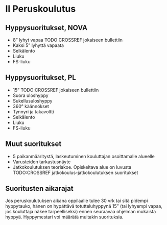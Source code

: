 # II Peruskoulutus

## Hyppysuoritukset, NOVA
* 8” lyhyt vapaa TODO:CROSSREF jokaiseen bullettiin
* Kaksi 5” lyhyttä vapaata
* Selkälento
* Liuku
* FS-liuku

## Hyppysuoritukset, PL
* 15” TODO:CROSSREF jokaiseen bullettiin
* Suora uloshyppy
* Sukellusuloshyppy
* 360° käännökset
* Tynnyri ja takavoltti
* Selkälento
* Liuku
* FS-liuku

## Muut suoritukset
* 5 paikanmääritystä, laskeutuminen kouluttajan osoittamalle alueelle
* Varusteiden tarkastusnäyte
* Jatkokoulutuksen teoriakoe. Opiskeltava alue on luvusta TODO:CROSSREF jatkokoulus-jatkokoulutuksen suoritukset

## Suoritusten aikarajat
Jos peruskoulutuksen aikana oppilaalle tulee 30 vrk tai sitä pidempi hyppytauko, hänen on hypättävä totutteluhyppynä 15” (tai lyhyempi vapaa, jos kouluttaja näkee tarpeelliseksi) ennen seuraavaa ohjelman mukaista hyppyä. Hyppymestari voi määrätä muitakin suorituksia.